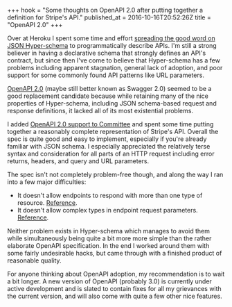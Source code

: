 +++
hook = "Some thoughts on OpenAPI 2.0 after putting together a definition for Stripe's API."
published_at = 2016-10-16T20:52:26Z
title = "OpenAPI 2.0"
+++

Over at Heroku I spent some time and effort [spreading the good word on JSON
Hyper-schema](/elegant-apis) to programmatically describe APIs. I'm still a
strong believer in having a declarative schema that strongly defines an API's
contract, but since then I've come to believe that Hyper-schema has a few
problems including apparent stagnation, general lack of adoption, and poor
support for some commonly found API patterns like URL parameters.

[OpenAPI 2.0][openapi] (maybe still better known as Swagger 2.0) seemed to be a
good replacement candidate because while retaining many of the nice properties
of Hyper-schema, including JSON schema-based request and response definitions,
it lacked all of its most existential problems.

I added [OpenAPI 2.0 support to Committee][committee] and spent some time
putting together a reasonably complete representation of Stripe's API. Overall
the spec is quite good and easy to implement, especially if you're already
familiar with JSON schema. I especially appreciated the relatively terse syntax
and consideration for all parts of an HTTP request including error returns,
headers, and query and URL parameters.

The spec isn't not completely problem-free though, and along the way I ran into
a few major difficulties:

* It doesn't allow endpoints to respond with more than one type of resource.
  [Reference][responses].
* It doesn't allow complex types in endpoint request parameters.
  [Reference][parameters].

Neither problem exists in Hyper-schema which manages to avoid them while
simultaneously being quite a bit more more simple than the rather elaborate
OpenAPI specification. In the end I worked around them with some fairly
undesirable hacks, but came through with a finished product of reasonable
quality.

For anyone thinking about OpenAPI adoption, my recommendation is to wait a bit
longer. A new version of OpenAPI (probably 3.0) is currently under active
development and is slated to contain fixes for all my grievances with the
current version, and will also come with quite a few other nice features.

[committee]: https://github.com/interagent/committee/pull/101
[openapi]: https://github.com/OAI/OpenAPI-Specification
[parameters]: https://github.com/OAI/OpenAPI-Specification/issues/717
[responses]: https://github.com/OAI/OpenAPI-Specification/issues/270

